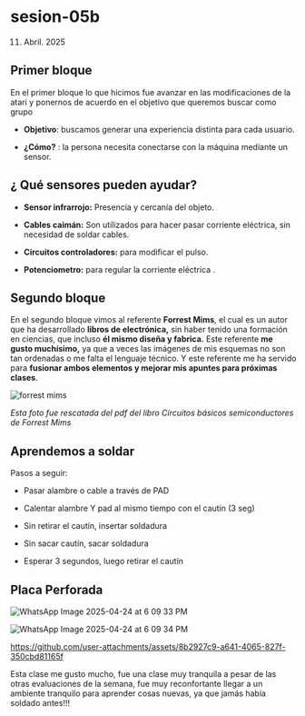# sesion-05b
11. Abril. 2025
 ## Primer bloque

En el primer bloque lo que hicimos fue avanzar en las modificaciones de la atari y ponernos de acuerdo en el objetivo que queremos buscar como grupo

- **Objetivo**: buscamos generar una experiencia distinta para cada usuario.

- **¿Cómo?** : la persona necesita conectarse con la máquina mediante un sensor.

## ¿ Qué sensores pueden ayudar?

- **Sensor infrarrojo:** Presencia y cercanía del objeto.

- **Cables caimán:**  Son utilizados para hacer pasar corriente eléctrica, sin necesidad de soldar cables.

- **Circuitos controladores:** para modificar el pulso.

- **Potenciometro:**  para regular la corriente eléctrica .

## Segundo bloque 

En el segundo bloque vimos al referente **Forrest Mims**, el cual es un autor que ha desarrollado **libros de electrónica,** sin haber tenido una formación en ciencias, que incluso **él mismo diseña y fabrica.**  Este referente **me gusto muchísimo,** ya que a veces las imágenes de mis esquemas no son tan ordenadas o me falta el lenguaje técnico. Y este referente me ha servido para **fusionar ambos elementos y mejorar mis apuntes para próximas clases**.

![forrest mims](https://github.com/user-attachments/assets/a2aeeacc-e943-4b86-ba38-500b41a7f971)

 *Esta foto fue rescatada del pdf del libro Circuitos básicos semiconductores de Forrest Mims*


## Aprendemos a soldar
 Pasos a seguir:
 
- Pasar alambre o cable a través de PAD

- Calentar alambre Y pad al mismo tiempo con el cautín (3 seg)

- Sin retirar el cautín, insertar soldadura

- Sin sacar cautín, sacar soldadura

- Esperar 3 segundos, luego retirar el cautín



## Placa Perforada 
![WhatsApp Image 2025-04-24 at 6 09 33 PM](https://github.com/user-attachments/assets/1b7c3600-9959-4c40-8a93-ceee4dcd5416)


![WhatsApp Image 2025-04-24 at 6 09 34 PM](https://github.com/user-attachments/assets/040e8bdb-0113-46e0-82ee-d6a39300159d)


https://github.com/user-attachments/assets/8b2927c9-a641-4065-827f-350cbd81165f

Esta clase me gusto mucho, fue una clase muy tranquila a pesar de las otras evaluaciones de la semana, fue muy reconfortante llegar a un ambiente tranquilo para aprender cosas nuevas, ya que jamás había soldado antes!!!




